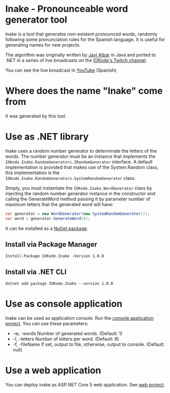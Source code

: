 # Inake - Pronounceable word generator tool
Inake is a tool that generates non-existent pronounced words, randomly following some pronunciation rules for the Spanish language. It is useful for generating names for new projects.

The algorithm was originally written by [Javi Aibar](https://github.com/JaviAibar) in Java and ported to .NET in a series of live broadcasts on the [IOKode's Twitch channel](http://twitch.tv/iokode).

You can see the live broadcast in [YouTube](https://www.youtube.com/watch?v=oXyzPIrJZLo&list=PLnxT_0JoBAuWM8DBF4kJozel_MM5zJaYd) (Spanish)

# Where does the name "Inake" come from
It was generated by this tool.

# Use as .NET library
Inake uses a random number generator to determinate the letters of the words. The number generator must be an instance that implements the `IOKode.Inake.RandomGenerators.IRandomGenerator` interface. A default implementation is provided that makes use of the System.Random class, this implementation is the `IOKode.Inake.RandomGenerators.SystemRandomGenerator` class.

Simply, you must instantiate the `IOKode.Inake.WordGenerator` class by injecting the random number generator instance in the constructor and calling the GenerateWord method passing it by parameter number of maximum letters that the generated word will have:

```cs
var generator = new WordGenerator(new SystemRandomGenerator());
var word = generator.GenerateWord(8);
```

It can be installed as a [NuGet package](https://www.nuget.org/packages/IOKode.Inake/).

## Install via Package Manager
`Install-Package IOKode.Inake -Version 1.0.0`

## Install via .NET CLI
`dotnet add package IOKode.Inake --version 1.0.0`

# Use as console application
Inake can be used as application console. Run the [console application project](https://github.com/iokode/inake/tree/main/IOKode.Inake.Program). You can use these parameters:
- -w, -words <Int32> Number of generated words. (Default: 1)
- -l, -letters <Int32> Number of letters per word. (Default: 8)
- -f, -fileName <String> If set, output to file, otherwise, output to console. (Default: null)

# Use a web application
You can deploy inake as ASP.NET Core 5 web application. See [web project](https://github.com/iokode/inake/tree/main/IOKode.Inake.Web).
